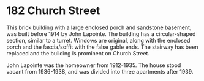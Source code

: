 # 182 Church Street

This brick building with a large enclosed porch and sandstone basement, was built before 1914 by John Lapointe. The building has a circular-shaped section, similar to a turret. Windows are original, along with the enclosed porch and the fascia/soffit with the false gable ends. The stairway has been replaced and the building is prominent on Church Street.

John Lapointe was the homeowner from 1912-1935. The house stood vacant from 1936-1938, and was divided into three apartments after 1939.
